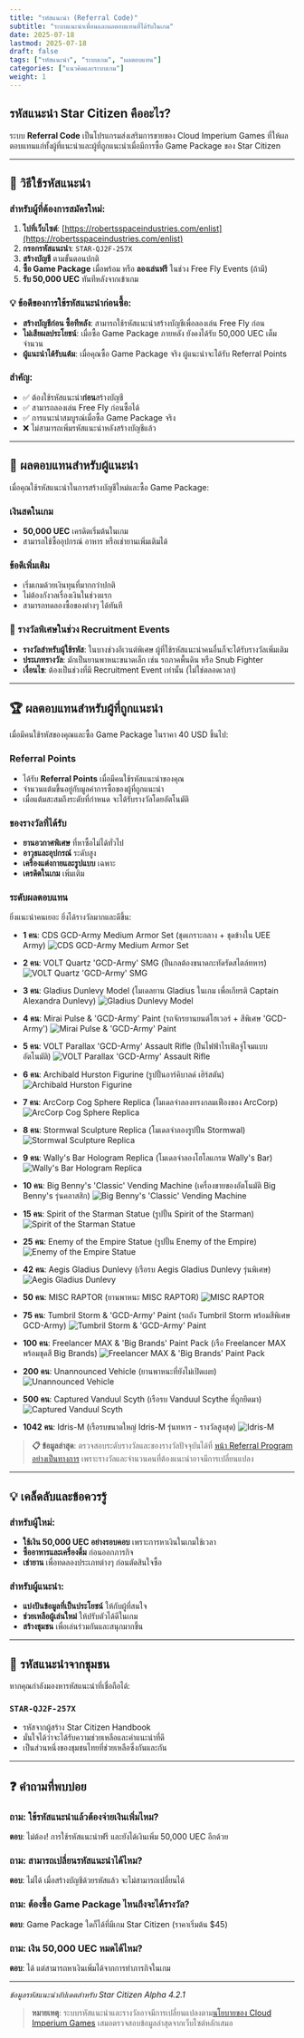 ```yaml
---
title: "รหัสแนะนำ (Referral Code)"
subtitle: "ระบบแนะนำเพื่อนและผลตอบแทนที่ได้รับในเกม"
date: 2025-07-18
lastmod: 2025-07-18
draft: false
tags: ["รหัสแนะนำ", "ระบบเกม", "ผลตอบแทน"]
categories: ["แนวคิดและระบบเกม"]
weight: 1
---
```


## รหัสแนะนำ Star Citizen คืออะไร?

ระบบ **Referral Code** เป็นโปรแกรมส่งเสริมการขายของ Cloud Imperium Games ที่ให้ผลตอบแทนแก่ทั้งผู้ที่แนะนำและผู้ที่ถูกแนะนำเมื่อมีการซื้อ Game Package ของ Star Citizen

---

## 🚀 วิธีใช้รหัสแนะนำ

### สำหรับผู้ที่ต้องการสมัครใหม่:

1. **ไปที่เว็บไซต์**: [https://robertsspaceindustries.com/enlist](https://robertsspaceindustries.com/enlist)
2. **กรอกรหัสแนะนำ**: `STAR-QJ2F-257X`
3. **สร้างบัญชี** ตามขั้นตอนปกติ
4. **ซื้อ Game Package** เมื่อพร้อม หรือ **ลองเล่นฟรี** ในช่วง Free Fly Events (ถ้ามี)
6. **รับ 50,000 UEC** ทันทีหลังจากเข้าเกม

### 💡 ข้อดีของการใช้รหัสแนะนำก่อนซื้อ:
- **สร้างบัญชีก่อน ซื้อทีหลัง**: สามารถใช้รหัสแนะนำสร้างบัญชีเพื่อลองเล่น Free Fly ก่อน
- **ไม่เสียผลประโยชน์**: เมื่อซื้อ Game Package ภายหลัง ยังคงได้รับ 50,000 UEC เต็มจำนวน
- **ผู้แนะนำได้รับแต้ม**: เมื่อคุณซื้อ Game Package จริง ผู้แนะนำจะได้รับ Referral Points

### สำคัญ:
- ✅ ต้องใช้รหัสแนะนำ**ก่อน**สร้างบัญชี
- ✅ สามารถลองเล่น Free Fly ก่อนซื้อได้
- ✅ การแนะนำสมบูรณ์เมื่อซื้อ Game Package จริง
- ❌ ไม่สามารถเพิ่มรหัสแนะนำหลังสร้างบัญชีแล้ว

---

## 🎁 ผลตอบแทนสำหรับผู้แนะนำ

เมื่อคุณใช้รหัสแนะนำในการสร้างบัญชีใหม่และซื้อ Game Package:

### เงินสดในเกม
- **50,000 UEC** เครดิตเริ่มต้นในเกม
- สามารถใช้ซื้ออุปกรณ์ อาหาร หรือเช่ายานเพิ่มเติมได้

### ข้อดีเพิ่มเติม
- เริ่มเกมด้วยเงินทุนที่มากกว่าปกติ
- ไม่ต้องกังวลเรื่องเงินในช่วงแรก
- สามารถทดลองซื้อของต่างๆ ได้ทันที

### 🎉 รางวัลพิเศษในช่วง Recruitment Events
- **รางวัลสำหรับผู้ใช้รหัส**: ในบางช่วงอีเวนต์พิเศษ ผู้ที่ใช้รหัสแนะนำคนอื่นก็จะได้รับรางวัลเพิ่มเติม
- **ประเภทรางวัล**: มักเป็นยานพาหนะขนาดเล็ก เช่น รถภาคพื้นดิน หรือ Snub Fighter
- **เงื่อนไข**: ต้องเป็นช่วงที่มี Recruitment Event เท่านั้น (ไม่ใช่ตลอดเวลา)

---

## 🏆 ผลตอบแทนสำหรับผู้ที่ถูกแนะนำ

เมื่อมีคนใช้รหัสของคุณและซื้อ Game Package ในราคา 40 USD ขึ้นไป:

### Referral Points
- ได้รับ **Referral Points** เมื่อมีคนใช้รหัสแนะนำของคุณ
- จำนวนแต้มขึ้นอยู่กับมูลค่าการซื้อของผู้ที่ถูกแนะนำ
- เมื่อแต้มสะสมถึงระดับที่กำหนด จะได้รับรางวัลโดยอัตโนมัติ

### ของรางวัลที่ได้รับ
- **ยานอวกาศพิเศษ** ที่หาซื้อไม่ได้ทั่วไป
- **อาวุธและอุปกรณ์** ระดับสูง
- **เครื่องแต่งกายและรูปแบบ** เฉพาะ
- **เครดิตในเกม** เพิ่มเติม

### ระดับผลตอบแทน
ยิ่งแนะนำคนเยอะ ยิ่งได้รางวัลมากและดีขึ้น:

- **1 คน**: CDS GCD-Army Medium Armor Set (ชุดเกราะกลาง + ชุดข้างใน UEE Army)
![CDS GCD-Army Medium Armor Set](../../img/concepts/referal-code/Referral_Armor_21_9_4K.jpg)

- **2 คน**: VOLT Quartz 'GCD-Army' SMG (ปืนกลต้องขนาดกะทัดรัดสไตล์ทหาร)
![VOLT Quartz 'GCD-Army' SMG](../../img/concepts/referal-code/Volt_SMG_Energy_01_UEE01_4k.jpg)

- **3 คน**: Gladius Dunlevy Model (โมเดลยาน Gladius ในเกม เพื่อเกียรติ Captain Alexandra Dunlevy)
![Gladius Dunlevy Model](../../img/concepts/referal-code/Referral_Gladius_Statue_4k.jpg)

- **4 คน**: Mirai Pulse & 'GCD-Army' Paint (รถจักรยานยนต์โฮเวอร์ + สีพิเศษ 'GCD-Army')
![Mirai Pulse & 'GCD-Army' Paint](../../img/concepts/referal-code/Referral_Pulse_4K.jpg)

- **5 คน**: VOLT Parallax 'GCD-Army' Assault Rifle (ปืนไฟฟ้าไรเฟิลจู่โจมแบบอัตโนมัติ)
![VOLT Parallax 'GCD-Army' Assault Rifle](../../img/concepts/referal-code/Volt_Rifle_Energy_01_UEE01_4k.jpg)

- **6 คน**: Archibald Hurston Figurine (รูปปั้นอาร์คิบาลด์ เฮิร์สตัน)
![Archibald Hurston Figurine](../../img/concepts/referal-code/Referral_Statue_Hurston.jpg)

- **7 คน**: ArcCorp Cog Sphere Replica (โมเดลจำลองทรงกลมเฟืองของ ArcCorp)
![ArcCorp Cog Sphere Replica](../../img/concepts/referal-code/Referral_Flair_Arccorp_statue_4k.jpg)

- **8 คน**: Stormwal Sculpture Replica (โมเดลจำลองรูปปั้น Stormwal)
![Stormwal Sculpture Replica](../../img/concepts/referal-code/Referral_Flair_Orison_statue.jpg)

- **9 คน**: Wally's Bar Hologram Replica (โมเดลจำลองโฮโลแกรม Wally's Bar)
![Wally's Bar Hologram Replica](../../img/concepts/referal-code/Referral_Flair_Newbabbage_statue.jpg)

- **10 คน**: Big Benny's 'Classic' Vending Machine (เครื่องขายของอัตโนมัติ Big Benny's รุ่นคลาสสิก)
![Big Benny's 'Classic' Vending Machine](../../img/concepts/referal-code/Referral_Flair_BigBennys_4k.jpg)

- **15 คน**: Spirit of the Starman Statue (รูปปั้น Spirit of the Starman)
![Spirit of the Starman Statue](../../img/concepts/referal-code/Player_Deco_Statue_Stand_NavyPilot_21_9_4K.jpg)

- **25 คน**: Enemy of the Empire Statue (รูปปั้น Enemy of the Empire)
![Enemy of the Empire Statue](../../img/concepts/referal-code/Player_Deco_Statue_Stand_Vanduul_21_9_4K.jpg)

- **42 คน**: Aegis Gladius Dunlevy (เรือรบ Aegis Gladius Dunlevy รุ่นพิเศษ)
![Aegis Gladius Dunlevy](../../img/concepts/referal-code/Referral_Gladius_Paint_Squadron.jpg)

- **50 คน**: MISC RAPTOR (ยานพาหนะ MISC RAPTOR)
![MISC RAPTOR](../../img/concepts/referal-code/Referral_MISC_Raptor.jpg)

- **75 คน**: Tumbril Storm & 'GCD-Army' Paint (รถถัง Tumbril Storm พร้อมสีพิเศษ GCD-Army)
![Tumbril Storm & 'GCD-Army' Paint](../../img/concepts/referal-code/Referral_Storm_Paint_UEE.jpg)

- **100 คน**: Freelancer MAX & 'Big Brands' Paint Pack (เรือ Freelancer MAX พร้อมชุดสี Big Brands)
![Freelancer MAX & 'Big Brands' Paint Pack](../../img/concepts/referal-code/Referral_Freelancer_Group.jpg)

- **200 คน**: Unannounced Vehicle (ยานพาหนะที่ยังไม่เปิดเผย)
![Unannounced Vehicle](../../img/concepts/referal-code/Referral_UnannouncedVehicle.jpg)

- **500 คน**: Captured Vanduul Scyth (เรือรบ Vanduul Scythe ที่ถูกยึดมา)
![Captured Vanduul Scyth](../../img/concepts/referal-code/Referral_Scythe.jpg)

- **1042 คน**: Idris-M (เรือรบขนาดใหญ่ Idris-M รุ่นทหาร - รางวัลสูงสุด)
![Idris-M](../../img/concepts/referal-code/Referral_AEGIS_Idris_M.jpg)

> **📋 ข้อมูลล่าสุด**: ตรวจสอบระดับรางวัลและของรางวัลปัจจุบันได้ที่ [หน้า Referral Program อย่างเป็นทางการ](https://robertsspaceindustries.com/en/referral-program) เพราะรางวัลและจำนวนคนที่ต้องแนะนำอาจมีการเปลี่ยนแปลง

---

## 💡 เคล็ดลับและข้อควรรู้

### สำหรับผู้ใหม่:
- **ใช้เงิน 50,000 UEC อย่างรอบคอบ** เพราะการหาเงินในเกมใช้เวลา
- **ซื้ออาหารและเครื่องดื่ม** ก่อนออกภารกิจ
- **เช่ายาน** เพื่อทดลองประเภทต่างๆ ก่อนตัดสินใจซื้อ

### สำหรับผู้แนะนำ:
- **แบ่งปันข้อมูลที่เป็นประโยชน์** ให้กับผู้ที่สนใจ
- **ช่วยเหลือผู้เล่นใหม่** ให้ปรับตัวได้ดีในเกม
- **สร้างชุมชน** เพื่อเล่นร่วมกันและสนุกมากขึ้น

---

## 🔗 รหัสแนะนำจากชุมชน

หากคุณกำลังมองหารหัสแนะนำที่เชื่อถือได้:

### `STAR-QJ2F-257X`
- รหัสจากผู้สร้าง Star Citizen Handbook
- มั่นใจได้ว่าจะได้รับความช่วยเหลือและคำแนะนำที่ดี
- เป็นส่วนหนึ่งของชุมชนไทยที่ช่วยเหลือซึ่งกันและกัน

---

## ❓ คำถามที่พบบ่อย

### ถาม: ใช้รหัสแนะนำแล้วต้องจ่ายเงินเพิ่มไหม?
**ตอบ**: ไม่ต้อง! การใช้รหัสแนะนำฟรี และยังได้เงินเพิ่ม 50,000 UEC อีกด้วย

### ถาม: สามารถเปลี่ยนรหัสแนะนำได้ไหม?
**ตอบ**: ไม่ได้ เมื่อสร้างบัญชีด้วยรหัสแล้ว จะไม่สามารถเปลี่ยนได้

### ถาม: ต้องซื้อ Game Package ไหนถึงจะได้รางวัล?
**ตอบ**: Game Package ใดก็ได้ที่มีเกม Star Citizen (ราคาเริ่มต้น $45)

### ถาม: เงิน 50,000 UEC หมดได้ไหม?
**ตอบ**: ได้ แต่สามารถหาเงินเพิ่มได้จากการทำภารกิจในเกม

---

*ข้อมูลรหัสแนะนำอัปเดตสำหรับ Star Citizen Alpha 4.2.1*

> **หมายเหตุ**: ระบบรหัสแนะนำและรางวัลอาจมีการเปลี่ยนแปลงตาม[นโยบายของ Cloud Imperium Games](https://robertsspaceindustries.com/referral-program) เสมอตรวจสอบข้อมูลล่าสุดจากเว็บไซต์หลักเสมอ